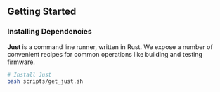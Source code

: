 ## Getting Started

### Installing Dependencies

**Just** is a command line runner, written in Rust. We expose a number of convenient recipes for common operations like building and testing firmware.

```bash
# Install Just
bash scripts/get_just.sh
```

